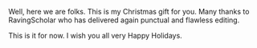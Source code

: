 Well, here we are folks. This is my Christmas gift for you. Many thanks to RavingScholar who has delivered again punctual and flawless editing.

This is it for now. I wish you all very Happy Holidays.
